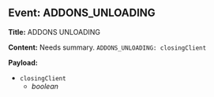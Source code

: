 ## Event: ADDONS_UNLOADING

**Title:** ADDONS UNLOADING

**Content:**
Needs summary.
`ADDONS_UNLOADING: closingClient`

**Payload:**
- `closingClient`
  - *boolean*